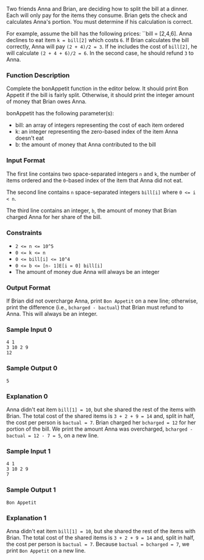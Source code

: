Two friends Anna and Brian, are deciding how to split the bill at a dinner. Each will only pay for the items they consume. Brian gets the check and calculates Anna's portion. You must determine if his calculation is correct.

For example, assume the bill has the following prices: ``bill = [2,4,6]. Anna declines to eat item `k = bill[2]` which costs `6`. If Brian calculates the bill correctly, Anna will pay `(2 + 4)/2 = 3`. If he includes the cost of `bill[2]`, he will calculate `(2 + 4 + 6)/2 = 6`. In the second case, he should refund `3` to Anna.

### Function Description 
Complete the bonAppetit function in the editor below. It should print Bon Appetit if the bill is fairly split. Otherwise, it should print the integer amount of money that Brian owes Anna.

bonAppetit has the following parameter(s): 
- bill: an array of integers representing the cost of each item ordered
- k: an integer representing the zero-based index of the item Anna doesn't eat
- b: the amount of money that Anna contributed to the bill

### Input Format
The first line contains two space-separated integers `n` and `k`, the number of items ordered and the `0`-based index of the item that Anna did not eat.

The second line contains `n` space-separated integers `bill[i]` where `0 <= i < n`.

The third line contains an integer, `b`, the amount of money that Brian charged Anna for her share of the bill.

### Constraints
- `2 <= n <= 10^5`
- `0 <= k <= n`
- `0 <= bill[i] <= 10^4`
- `0 <= b <= [n- 1]E[i = 0] bill[i]`
- The amount of money due Anna will always be an integer

### Output Format
If Brian did not overcharge Anna, print `Bon Appetit` on a new line; otherwise, print the difference (i.e., `bcharged - bactual`) that Brian must refund to Anna. This will always be an integer. 

### Sample Input 0 
```
4 1
3 10 2 9
12
```

### Sample Output 0 
```
5
```

### Explanation 0 
Anna didn't eat item `bill[1] = 10`, but she shared the rest of the items with Brian. The total cost of the shared items is `3 + 2 + 9 = 14` and, split in half, the cost per person is `bactual = 7`. Brian charged her `bcharged = 12` for her portion of the bill. We print the amount Anna was overcharged, `bcharged - bactual = 12 - 7 = 5`, on a new line.

### Sample Input 1 
```
4 1
3 10 2 9
7
```

### Sample Output 1 
```
Bon Appetit
```

### Explanation 1 
Anna didn't eat item `bill[1] = 10`, but she shared the rest of the items with Brian. The total cost of the shared items is `3 + 2 + 9 = 14` and, split in half, the cost per person is `bactual = 7`. Because `bactual = bcharged = 7`, we print `Bon Appetit` on a new line. 


